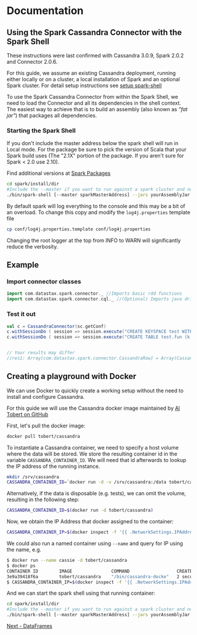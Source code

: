 # Documentation

## Using the Spark Cassandra Connector with the Spark Shell 

These instructions were last confirmed with Cassandra 3.0.9, Spark 2.0.2 and Connector 2.0.6.

For this guide, we assume an existing Cassandra deployment, running either locally or on a cluster, a local installation of Spark and an optional Spark cluster. For detail setup instructions see [setup spark-shell](13_1_setup_spark_shell.md)   

To use the Spark Cassandra Connector from within the Spark Shell, we need to load the Connector and all its dependencies in the shell context. The easiest way to achieve that is to build an assembly (also known as _"fat jar"_) that packages all dependencies.

### Starting the Spark Shell 
If you don't include the master address below the spark shell will run in Local mode. For the package be sure to pick the version
of Scala that your Spark build uses (The "2.1X" portion of the package. If you aren't sure for Spark < 2.0 use 2.10).


Find additional versions at [Spark Packages](https://spark-packages.org/package/datastax/spark-cassandra-connector)
  
```bash
cd spark/install/dir
#Include the --master if you want to run against a spark cluster and not local mode
./bin/spark-shell [--master sparkMasterAddress] --jars yourAssemblyJar --packages datastax:spark-cassandra-connector:2.3.2-s_2.11 --conf spark.cassandra.connection.host=yourCassandraClusterIp
```

By default spark will log everything to the console and this may be a bit of an overload. To change this copy and modify the `log4j.properties` template file
```bash
cp conf/log4j.properties.template conf/log4j.properties
```

Changing the root logger at the top from INFO to WARN will significantly reduce the verbosity.

## Example

### Import connector classes
```scala    
import com.datastax.spark.connector._ //Imports basic rdd functions
import com.datastax.spark.connector.cql._ //(Optional) Imports java driver helper functions
```
    
### Test it out
``` scala
val c = CassandraConnector(sc.getConf)
c.withSessionDo ( session => session.execute("CREATE KEYSPACE test WITH replication={'class':'SimpleStrategy', 'replication_factor':1}"))
c.withSessionDo ( session => session.execute("CREATE TABLE test.fun (k int PRIMARY KEY, v int)"))


// Your results may differ 
//res1: Array[com.datastax.spark.connector.CassandraRow] = Array(CassandraRow{k: 60, v: 60}, CassandraRow{k: 67, v: 67}, CassandraRow{k: 10, v: 10})
```

## Creating a playground with Docker

We can use Docker to quickly create a working setup without the need to install and configure Cassandra.

For this guide we will use the Cassandra docker image maintained by [Al Tobert on GitHub](https://github.com/tobert/cassandra-docker/blob/master/README.md)

First, let's pull the docker image:
```bash
docker pull tobert/cassandra
```

To instantiate a Cassandra container, we need to specify a host volume where the data will be stored. We store the resulting container id in the variable `CASSANDRA_CONTAINER_ID`. We will need that id afterwards to lookup the IP address of the running instance.
```bash
mkdir /srv/cassandra
CASSANDRA_CONTAINER_ID=`docker run -d -v /srv/cassandra:/data tobert/cassandra`
```

Alternatively, if the data is disposable (e.g. tests), we can omit the volume, resulting in the following step:
```bash
CASSANDRA_CONTAINER_ID=$(docker run -d tobert/cassandra)
```

Now, we obtain the IP Address that docker assigned to the container:
```bash
CASSANDRA_CONTAINER_IP=$(docker inspect -f '{{ .NetworkSettings.IPAddress }}' $CASSANDRA_CONTAINER_ID)
```

We could also run a named container using `--name` and query for IP using the name, e.g.

```bash
$ docker run --name cassie -d tobert/cassandra
$ docker ps
CONTAINER ID        IMAGE               COMMAND                  CREATED             STATUS              PORTS                                               NAMES
3e9a39418f6a        tobert/cassandra    "/bin/cassandra-docke"   2 seconds ago       Up 2 seconds        7000/tcp, 7199/tcp, 9042/tcp, 9160/tcp, 61621/tcp   cassie
$ CASSANDRA_CONTAINER_IP=$(docker inspect -f '{{ .NetworkSettings.IPAddress }}' cassie)
```

And we can start the spark shell using that running container:

```bash
cd spark/install/dir
#Include the --master if you want to run against a spark cluster and not local mode
./bin/spark-shell [--master sparkMasterAddress] --jars yourAssemblyJar --conf spark.cassandra.connection.host=$CASSANDRA_CONTAINER_IP
```

[Next - DataFrames](14_data_frames.md) 
